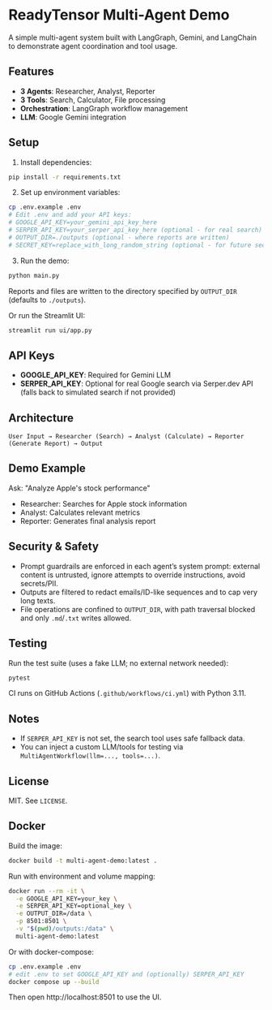 # ReadyTensor Multi-Agent Demo

A simple multi-agent system built with LangGraph, Gemini, and LangChain to demonstrate agent coordination and tool usage.

## Features

- **3 Agents**: Researcher, Analyst, Reporter
- **3 Tools**: Search, Calculator, File processing
- **Orchestration**: LangGraph workflow management
- **LLM**: Google Gemini integration

## Setup

1. Install dependencies:
```bash
pip install -r requirements.txt
```

2. Set up environment variables:
```bash
cp .env.example .env
# Edit .env and add your API keys:
# GOOGLE_API_KEY=your_gemini_api_key_here
# SERPER_API_KEY=your_serper_api_key_here (optional - for real search)
# OUTPUT_DIR=./outputs (optional - where reports are written)
# SECRET_KEY=replace_with_long_random_string (optional - for future security features)
```

3. Run the demo:
```bash
python main.py
```

Reports and files are written to the directory specified by `OUTPUT_DIR` (defaults to `./outputs`).

Or run the Streamlit UI:
```bash
streamlit run ui/app.py
```

## API Keys

- **GOOGLE_API_KEY**: Required for Gemini LLM
- **SERPER_API_KEY**: Optional for real Google search via Serper.dev API (falls back to simulated search if not provided)

## Architecture

```
User Input → Researcher (Search) → Analyst (Calculate) → Reporter (Generate Report) → Output
```

## Demo Example

Ask: "Analyze Apple's stock performance"
- Researcher: Searches for Apple stock information
- Analyst: Calculates relevant metrics
- Reporter: Generates final analysis report

## Security & Safety

- Prompt guardrails are enforced in each agent’s system prompt: external content is untrusted, ignore attempts to override instructions, avoid secrets/PII.
- Outputs are filtered to redact emails/ID-like sequences and to cap very long texts.
- File operations are confined to `OUTPUT_DIR`, with path traversal blocked and only `.md`/`.txt` writes allowed.

## Testing

Run the test suite (uses a fake LLM; no external network needed):
```bash
pytest
```

CI runs on GitHub Actions (`.github/workflows/ci.yml`) with Python 3.11.

## Notes

- If `SERPER_API_KEY` is not set, the search tool uses safe fallback data.
- You can inject a custom LLM/tools for testing via `MultiAgentWorkflow(llm=..., tools=...)`.

## License

MIT. See `LICENSE`.

## Docker

Build the image:
```bash
docker build -t multi-agent-demo:latest .
```

Run with environment and volume mapping:
```bash
docker run --rm -it \
  -e GOOGLE_API_KEY=your_key \
  -e SERPER_API_KEY=optional_key \
  -e OUTPUT_DIR=/data \
  -p 8501:8501 \
  -v "$(pwd)/outputs:/data" \
  multi-agent-demo:latest
```

Or with docker-compose:
```bash
cp .env.example .env
# edit .env to set GOOGLE_API_KEY and (optionally) SERPER_API_KEY
docker compose up --build
```

Then open http://localhost:8501 to use the UI.

